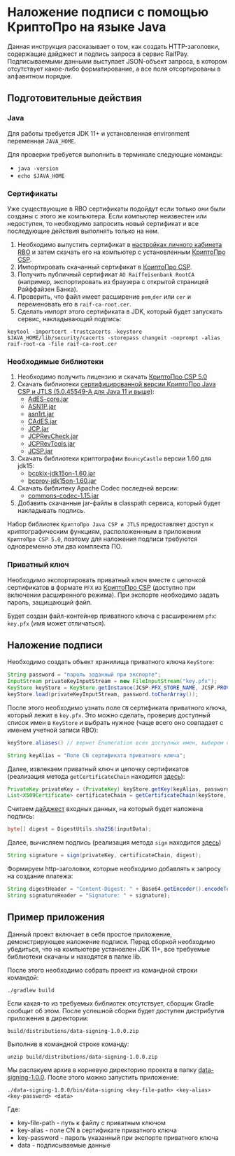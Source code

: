 # Наложение подписи с помощью КриптоПро на языке Java

Данная инструкция рассказывает о том, как создать HTTP-заголовки, содержащие дайджест и подпись запроса в сервис RaifPay.
Подписываемыми данными выступает JSON-объект запроса, в котором отсутствует какое-либо форматирование,
а все поля отсортированы в алфавитном порядке.

## Подготовительные действия

### Java

Для работы требуется JDK 11+ и установленная environment переменная `JAVA_HOME`.

Для проверки требуется выполнить в терминале следующие команды:

* `java -version`
* `echo $JAVA_HOME`

### Сертификаты

Уже существующие в RBO сертификаты подойдут если только они были созданы с этого же компьютера. 
Если компьютер неизвестен или недоступен, то необходимо запросить новый сертификат и все последующие действия выполнять только на нем.

1. Необходимо выпустить сертификат в [настройках личного кабинета RBO](https://www.rbo.raiffeisen.ru/certificates) и затем скачать его на компьютер с установленным [КриптоПро CSP](https://www.cryptopro.ru/products/csp).
2. Импортировать скачанный сертификат в [КриптоПро CSP](https://www.cryptopro.ru/products/csp).
3. Получить публичный сертификат `AO Raiffeisenbank RootCA` (например, экспортировать из браузера с открытой страницей Райффайзен Банка).
4. Проверить, что файл имеет расширение `pem`,`der` или `cer` и переменовать его в `raif-ca-root.cer`.
5. Сделать импорт этого сертификата в JDK, который будет запускать сервис, накладывающий подпись:

```
keytool -importcert -trustcacerts -keystore $JAVA_HOME/lib/security/cacerts -storepass changeit -noprompt -alias raif-root-ca -file raif-ca-root.cer
```

### Необходимые библиотеки

1. Необходимо получить лицензию и скачать [КриптоПро CSP 5.0](https://cryptopro.ru/products/csp/downloads)
2. Скачать библиотеки [сертифицированной версии КриптоПро Java CSP и JTLS (5.0.45549-A для Java 11 и выше)](https://cryptopro.ru/products/csp/downloads#latest_csp50r3_jcsp):
   * [AdES-core.jar](https://cryptopro.ru/products/csp/downloads#latest_csp50r3_jcsp)
   * [ASN1P.jar](https://cryptopro.ru/products/csp/downloads#latest_csp50r3_jcsp)
   * [asn1rt.jar](https://cryptopro.ru/products/csp/downloads#latest_csp50r3_jcsp)
   * [CAdES.jar](https://cryptopro.ru/products/csp/downloads#latest_csp50r3_jcsp)
   * [JCP.jar](https://cryptopro.ru/products/csp/downloads#latest_csp50r3_jcsp)
   * [JCPRevCheck.jar](https://cryptopro.ru/products/csp/downloads#latest_csp50r3_jcsp)
   * [JCPRevTools.jar](https://cryptopro.ru/products/csp/downloads#latest_csp50r3_jcsp)
   * [JCSP.jar](https://cryptopro.ru/products/csp/downloads#latest_csp50r3_jcsp)
3. Скачать библиотеки криптографии `BouncyCastle` версии 1.60 для jdk15:
   * [bcpkix-jdk15on-1.60.jar](https://repo1.maven.org/maven2/org/bouncycastle/bcpkix-jdk15on/1.60/bcpkix-jdk15on-1.60.jar)
   * [bcprov-jdk15on-1.60.jar](https://repo1.maven.org/maven2/org/bouncycastle/bcprov-jdk15on/1.60/bcprov-jdk15on-1.60.jar)
4. Скачать библитеку Apache Codec последней версии:
   * [commons-codec-1.15.jar](https://repo1.maven.org/maven2/commons-codec/commons-codec/1.15/commons-codec-1.15.jar)
5. Добавить скачанные jar-файлы в classpath сервиса, который будет накладывать подпись.

Набор библиотек `КриптоПро Java CSP и JTLS` предоставляет доступ к криптографическим функциям,
расположеннным в приложении `КриптоПро CSP 5.0`, 
поэтому для наложения подписи требуются одновременно эти два комплекта ПО.

### Приватный ключ

Необходимо экспортировать приватный ключ вместе с цепочкой сертификатов в формате `PFX` из [КриптоПро CSP](https://www.cryptopro.ru/products/csp) (доступно при включении расширенного режима).
При экспорте необходимо задать пароль, защищающий файл.

Будет создан файл-контейнер приватного ключа с расширением `pfx`: `key.pfx` (имя может отличаться).

## Наложение подписи

Необходимо создать объект хранилища приватного ключа `KeyStore`:

```java
String password = "пароль заданный при экспорте";
InputStream privateKeyInputStream = new FileInputStream("key.pfx");
KeyStore keyStore = KeyStore.getInstance(JCSP.PFX_STORE_NAME, JCSP.PROVIDER_NAME);
keyStore.load(privateKeyInputStream, password.toCharArray());
```

После этого необходимо узнать поле `CN` сертификата приватного ключа, который лежит в `key.pfx`. Это можно сделать,
проверив доступный список имен в `KeyStore` и выбрать нужное (чаще всего оно совпадает с именем учетной записи RBO):

```java
keyStore.aliases() // вернет Enumeration всех доступных имен, выберем оттуда нужное
```
```java
String keyAlias = "Поле CN сертификата приватного ключа";
```

Далее, извлекаем приватный ключ и цепочку сертификатов (реализация метода `getCertificateChain` находится [здесь](src/main/java/ru/raiffeisen/signing/App.java#L99)):

```java
PrivateKey privateKey = (PrivateKey) keyStore.getKey(keyAlias, password.toCharArray());
List<X509Certificate> certificateChain = getCertificateChain(keyStore, keyAlias);
```

Считаем [дайджест](https://ru.wikipedia.org/wiki/%D0%A5%D1%8D%D1%88-%D1%81%D1%83%D0%BC%D0%BC%D0%B0) входных данных, на который будет наложена подпись:

```java
byte[] digest = DigestUtils.sha256(inputData);
```

Далее, вычисляем подпись (реализация метода `sign` находится [здесь](src/main/java/ru/raiffeisen/signing/App.java#L68))

```java
String signature = sign(privateKey, certificateChain, digest);
```

Формируем http-заголовки, которые необходимо добавлять к запросу на создание платежа:

```java
String digestHeader = "Content-Digest: " + Base64.getEncoder().encodeToString(digest);
String signatureHeader = "Signature: " + signature);
```

## Пример приложения

Данный проект включает в себя простое приложение, демонстрирующее наложение подписи. Перед сборкой необходимо
убедиться, что на компьютере установлен JDK 11+, все требуемые библиотеки скачаны и находятся в папке lib.

После этого необходимо собрать проект из командной строки командой: 

`./gradlew build`

Если какая-то из требуемых библиотек отсутствует, сборщик Gradle сообщит об этом. После успешной сборки
будет доступен дистрибутив приложения в директории:

`build/distributions/data-signing-1.0.0.zip`

Выполнив в командной строке команду:

`unzip build/distributions/data-signing-1.0.0.zip`

Мы распакуем архив в корневую директорию проекта в папку [data-signing-1.0.0](data-signing-1.0.0).
После этого можно запустить приложение:

`./data-signing-1.0.0/bin/data-signing <key-file-path> <key-alias> <key-password> <data>`

Где:
* key-file-path - путь к файлу с приватным ключом
* key-alias - поле CN в сертификате приватного ключа
* key-password - пароль указанный при экспорте приватного ключа
* data - подписываемые данные